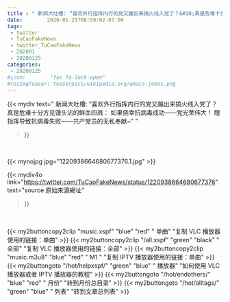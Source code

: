 ```yaml
---
title : " 新闻大吐槽: “喜欢外行指挥内行的党又蹦出来搞火线入党了？&#10;真是危难十分方见馒头沾的鲜血四溅：&#10;&#10;如果侥幸抗病毒成功——党光荣伟大！&#10;瞎指挥导致抗病毒失败——共产党员的无私奉献~”  "
date:        2020-01-25T06:59:02-07:00
tags:
 - twitter
 - TuCaoFakeNews
 - twitter_TuCaoFakeNews
 - 202001
 - 20200125
categories:
 - 20200125
#icon:        "fas fa-lock-open"
#resImgTeaser: teaserpics/wikipedia.org/emacs-jokes.png
---
```


{{< mydiv text=" 新闻大吐槽: “喜欢外行指挥内行的党又蹦出来搞火线入党了？&#10;真是危难十分方见馒头沾的鲜血四溅：&#10;&#10;如果侥幸抗病毒成功——党光荣伟大！&#10;瞎指挥导致抗病毒失败——共产党员的无私奉献~”  "
>}}
<br>


 {{< mynojpg jpg="1220938664680677376.1.jpg" >}}<br> 



{{< mydiv4o link="https://twitter.com/TuCaoFakeNews/status/1220938664680677376"
text="source 原始來源網址"
>}}


<br>




{{< my2buttoncopy2clip "music.xspf"        "blue"   "red"    " 单曲"  "复制 VLC 播放器使用的链接：单曲" >}} {{< my2buttoncopy2clip "/all.xspf"         "green"  "black"  " 全部"  "复制 VLC 播放器使用的链接：全部" >}} {{< my2buttoncopy2clip "music.m3u8"        "blue"   "red"    " M1 "    "复制 IPTV 播放器使用的链接：单曲" >}} {{< my2buttongoto      "/hot/helpxspf/"    "green"  "blue"   " 播放器" "如何使用 VLC 播放器或者 IPTV 播放器的教程" >}} {{< my2buttongoto      "/hot/endothers/"   "blue"   "red"    " 月份"   "转到月份总目录" >}} {{< my2buttongoto      "/hot/alltags/"     "green"  "blue"   " 列表"   "转到文章总列表" >}} 
